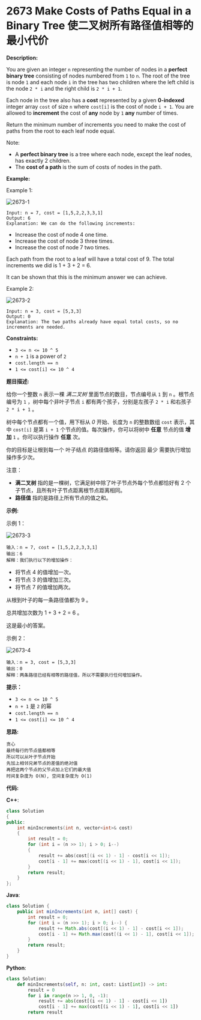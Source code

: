 # 2673 Make Costs of Paths Equal in a Binary Tree 使二叉树所有路径值相等的最小代价

__Description:__

You are given an integer `n` representing the number of nodes in a __perfect binary tree__ consisting of nodes numbered from `1` to `n`. The root of the tree is node `1` and each node `i` in the tree has two children where the left child is the node `2 * i` and the right child is `2 * i + 1`.

Each node in the tree also has a __cost__ represented by a given __0-indexed__ integer array `cost` of size `n` where `cost[i]` is the cost of node `i + 1`. You are allowed to __increment__ the cost of __any__ node by `1` __any__ number of times.

Return the minimum number of increments you need to make the cost of paths from the root to each leaf node equal.

Note:

- A __perfect binary tree__ is a tree where each node, except the leaf nodes, has exactly 2 children.
- The __cost of a path__ is the sum of costs of nodes in the path.

__Example:__

Example 1:

![2673-1](https://assets.leetcode.com/uploads/2023/04/04/binaryytreeedrawio-4.png)

```text
Input: n = 7, cost = [1,5,2,2,3,3,1]
Output: 6
Explanation: We can do the following increments:
```

- Increase the cost of node 4 one time.
- Increase the cost of node 3 three times.
- Increase the cost of node 7 two times.

Each path from the root to a leaf will have a total cost of 9.
The total increments we did is 1 + 3 + 2 = 6.

It can be shown that this is the minimum answer we can achieve.

Example 2:

![2673-2](https://assets.leetcode.com/uploads/2023/04/04/binaryytreee2drawio.png)

```text
Input: n = 3, cost = [5,3,3]
Output: 0
Explanation: The two paths already have equal total costs, so no increments are needed.
```

__Constraints:__

- `3 <= n <= 10 ^ 5`
- `n + 1` is a power of `2`
- `cost.length == n`
- `1 <= cost[i] <= 10 ^ 4`

__题目描述:__

给你一个整数 `n` 表示一棵 _满二叉树_ 里面节点的数目，节点编号从 `1` 到 `n` 。根节点编号为 `1` ，树中每个非叶子节点 `i` 都有两个孩子，分别是左孩子 `2 * i` 和右孩子 `2 * i + 1` 。

树中每个节点都有一个值，用下标从 _0_ 开始、长度为 `n` 的整数数组 `cost` 表示，其中 `cost[i]` 是第 `i + 1` 个节点的值。每次操作，你可以将树中 __任意__ 节点的值 __增加__ `1` 。你可以执行操作 __任意__ 次。

你的目标是让根到每一个 叶子结点 的路径值相等。请你返回 最少 需要执行增加操作多少次。

注意：

- __满二叉树__ 指的是一棵树，它满足树中除了叶子节点外每个节点都恰好有 2 个子节点，且所有叶子节点距离根节点距离相同。
- __路径值__ 指的是路径上所有节点的值之和。

__示例:__

示例 1：

![2673-3](https://assets.leetcode.com/uploads/2023/04/04/binaryytreeedrawio-4.png)

```text
输入：n = 7, cost = [1,5,2,2,3,3,1]
输出：6
解释：我们执行以下的增加操作：
```

- 将节点 4 的值增加一次。
- 将节点 3 的值增加三次。
- 将节点 7 的值增加两次。

从根到叶子的每一条路径值都为 9 。

总共增加次数为 1 + 3 + 2 = 6 。

这是最小的答案。

示例 2：

![2673-4](https://assets.leetcode.com/uploads/2023/04/04/binaryytreee2drawio.png)

```text
输入：n = 3, cost = [5,3,3]
输出：0
解释：两条路径已经有相等的路径值，所以不需要执行任何增加操作。
```

__提示：__

- `3 <= n <= 10 ^ 5`
- `n + 1` 是 `2` 的幂
- `cost.length == n`
- `1 <= cost[i] <= 10 ^ 4`

__思路:__

```text
贪心
最终每行的节点值都相等
所以可以从叶子节点开始
先加上相邻兄弟节点的差值的绝对值
再把这两个节点的父节点加上它们的最大值
时间复杂度为 O(N), 空间复杂度为 O(1)
```

__代码:__

__C++__:

```C++
class Solution 
{
public:
    int minIncrements(int n, vector<int>& cost) 
    {
        int result = 0;
        for (int i = (n >> 1); i > 0; i--) 
        {
            result += abs(cost[(i << 1) - 1] - cost[i << 1]);
            cost[i - 1] += max(cost[(i << 1) - 1], cost[i << 1]);
        }
        return result;
    }
};
```

__Java__:

```Java
class Solution {
    public int minIncrements(int n, int[] cost) {
        int result = 0;
        for (int i = (n >>> 1); i > 0; i--) {
            result += Math.abs(cost[(i << 1) - 1] - cost[i << 1]);
            cost[i - 1] += Math.max(cost[(i << 1) - 1], cost[i << 1]);
        }
        return result;
    }
}
```

__Python__:

```Python
class Solution:
    def minIncrements(self, n: int, cost: List[int]) -> int:
        result = 0
        for i in range(n >> 1, 0, -1):
            result += abs(cost[(i << 1) - 1] - cost[i << 1])
            cost[i - 1] += max(cost[(i << 1) - 1], cost[i << 1])
        return result
```
